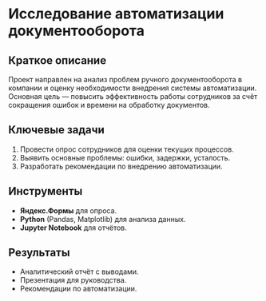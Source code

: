 # Исследование автоматизации документооборота

## Краткое описание
Проект направлен на анализ проблем ручного документооборота в компании и оценку необходимости внедрения системы автоматизации. Основная цель — повысить эффективность работы сотрудников за счёт сокращения ошибок и времени на обработку документов.


## Ключевые задачи
1. Провести опрос сотрудников для оценки текущих процессов.
2. Выявить основные проблемы: ошибки, задержки, усталость.
3. Разработать рекомендации по внедрению автоматизации.


## Инструменты
- **Яндекс.Формы** для опроса.
- **Python** (Pandas, Matplotlib) для анализа данных.
- **Jupyter Notebook** для отчётов.


## Результаты
- Аналитический отчёт с выводами.
- Презентация для руководства.
- Рекомендации по автоматизации.
